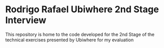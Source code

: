 # Rodrigo Rafael Ubiwhere 2nd Stage Interview
This repository is home to the code developed for the 2nd Stage of the technical exercises presented by Ubiwhere for my evaluation
